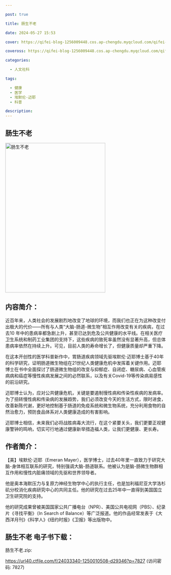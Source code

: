 ```yaml
---

post: true

title: 肠生不老

date: 2024-05-27 15:53

cover: https://qifei-blog-1256009448.cos.ap-chengdu.myqcloud.com/qifei-blog/660016f99f345e8d0322adab.jpg

coveross: https://qifei-blog-1256009448.cos.ap-chengdu.myqcloud.com/qifei-blog/660016f99f345e8d0322adab.jpg

categories:

  - 人文社科

tags:

  - 健康
  - 医学
  - 埃默伦·迈耶
  - 科普

description:
---
```


## 肠生不老
<img alt="肠生不老 " class="aligncenter loaded" data-was-processed="true" decoding="async" fetchpriority="high" height="471" src="https://qifei-blog-1256009448.cos.ap-chengdu.myqcloud.com/qifei-blog/660016f99f345e8d0322adab.jpg " style="cursor: zoom-in;" width="314"/>

## 内容简介：

近百年来，人类社会的发展剧烈地改变了地球的环境，而我们也正在为这种改变付出极大的代价——所有与人类“大脑-肠道-微生物”相互作用改变有关的疾病，在过去10 年中的患病率都急剧上升，甚至已达到危及公共健康的水平线。在相关医疗卫生系统和制药工业集团的支持下，这些疾病的致死率虽然没有显著升高，但总体患病率依然在持续上升。可见，目前人类的寿命增长了，但健康质量却严重下降。

在这本开创性的医学科普新作中，胃肠道疾病领域先驱埃默伦·迈耶博士基于40年的科学研究，证明肠道微生物组在21世纪人类健康危机中发挥着关键作用。迈耶博士在书中全面探讨了肠道微生物组的改变与抑郁症、自闭症、糖尿病、心血管疾病病和癌症等慢性疾病发展之间的必然联系，以及有关Covid-19等传染病易感性的前沿研究。

迈耶博士认为，应对公共健康危机，关键是要遏制慢性病和传染性疾病的发病率。为了扭转慢性病和传染病的发展趋势，我们必须改变今天的生活方式，限时进食，改善新陈代谢，更好地控制基于肠道的免疫系统和微生物系统，充分利用食物的自然治愈力，预防食品体系对人类健康造成的有害影响。

迈耶博士相信，未来我们必将战胜病毒大流行，在这个紧要关头，我们更要正视健康警钟的鸣响，切实可行地通过健康新举措造福人类，让我们更健康、更长寿。

## 作者简介：

【美】埃默伦·迈耶（Emeran Mayer），医学博士，过去40年里一直致力于研究大脑-身体相互联系的研究，特别强调大脑-肠道联系。他被认为是脑-肠微生物群相互作用和慢性内脏痛领域的先驱和世界领导者。

他是奥本海默压力与复原力神经生物学中心的执行主任，也是加利福尼亚大学洛杉矶分校消化疾病研究中心的共同主任。他的研究在过去25年中一直得到美国国立卫生研究院的支持。

他的研究成果曾被美国国家公共广播电台（NPR）、美国公共电视网（PBS）、纪录片《寻找平衡》（In Search of Balance）等广泛报道。他的作品经常发表于《大西洋月刊》《科学人》《纽约时报》《卫报》等出版物中。

## 肠生不老 电子书下载：


肠生不老.zip: 

https://url40.ctfile.com/f/24033340-1250010508-d29346?p=7827 (访问密码: 7827)